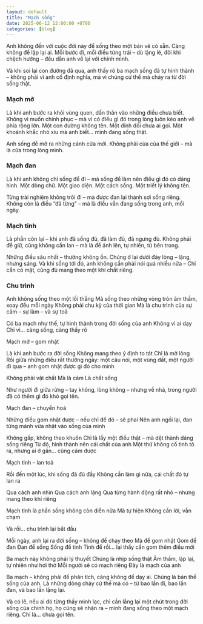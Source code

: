 ```yaml
---
layout: default
title: "Mạch sống"
date: 2025-06-12 12:00:00 +0700
categories: [blog]
---
```


Anh không đến với cuộc đời này để sống theo một bản vẽ có sẵn.
Càng không để lặp lại ai.
Mỗi bước đi, mỗi điều từng trải – dù lặng lẽ, đôi khi chệch hướng – đều dẫn anh về lại với chính mình.

Và khi soi lại con đường đã qua, anh thấy rõ ba mạch sống đã tự hình thành – không phải vì anh cố định nghĩa,
mà vì chúng cứ thế mà chảy ra từ đời sống thật.

### Mạch mở

Là khi anh bước ra khỏi vùng quen, dấn thân vào những điều chưa biết.
Không vì muốn chinh phục – mà vì có điều gì đó trong lòng luôn kéo anh về phía rộng lớn.
Một con đường không tên. Một đỉnh đồi chưa ai gọi. Một khoảnh khắc nhỏ xíu mà anh biết… mình đang sống thật.

Anh sống để mở ra những cánh cửa mới.
Không phải cửa của thế giới – mà là cửa trong lòng mình.

### Mạch đan

Là khi anh không chỉ sống để đi – mà sống để làm nên điều gì đó có dáng hình.
Một dòng chữ. Một giao diện. Một cách sống. Một triết lý không tên.

Từng trải nghiệm không trôi đi – mà được đan lại thành sợi sống riêng.
Không còn là điều “đã từng” – mà là điều vẫn đang sống trong anh, mỗi ngày.

### Mạch tinh

Là phần còn lại – khi anh đã sống đủ, đã làm đủ, đã ngưng đủ.
Không phải để giữ, cũng không cần lan – mà là để ánh lên, tự nhiên, từ bên trong.

Những điều sâu nhất – thường không ồn.
Chúng ở lại dưới đáy lòng – lặng, nhưng sáng.
Và khi sống tới đó, anh không cần phải nói quá nhiều nữa –
Chỉ cần có mặt, cũng đủ mang theo một khí chất riêng.

### Chu trình

Anh không sống theo một lối thẳng
Mà sống theo những vòng tròn âm thầm, xoay đều mỗi ngày
Không phải chu kỳ của thời gian
Mà là chu trình của sự cảm – sự làm – và sự toả

Có ba mạch như thế, tự hình thành trong đời sống của anh
Không vì ai dạy
Chỉ vì… càng sống, càng thấy rõ

Mạch mở – gom nhặt

Là khi anh bước ra đời sống
Không mang theo ý định to tát
Chỉ là mở lòng
Rồi giữa những điều rất thường ngày: một câu nói, một vùng đất, một người đi qua –
anh gom nhặt được gì đó cho mình

Không phải vật chất
Mà là cảm
Là chất sống

Như người đi giữa rừng – tay không, lòng không –
nhưng về nhà, trong người đã có thêm gì đó khó gọi tên.

Mạch đan – chuyển hoá

Những điều gom nhặt được – nếu chỉ để đó – sẽ phai
Nên anh ngồi lại, đan từng mảnh vừa nhặt vào sống của mình

Không gấp, không theo khuôn
Chỉ là lấy một điều thật – mà dệt thành dáng sống riêng
Từ đó, hình thành nên cái chất của anh
Một thứ không cố tình tỏ ra, nhưng ai ở gần… cũng cảm được

Mạch tinh – lan toả

Rồi đến một lúc, khi sống đã đủ đầy
Không cần làm gì nữa, cái chất đó tự lan ra

Qua cách anh nhìn
Qua cách anh lặng
Qua từng hành động rất nhỏ – nhưng mang theo khí riêng

Mạch tinh là phần sống không còn diễn nữa
Mà tự hiện
Không cần lời, vẫn chạm

Và rồi… chu trình lại bắt đầu

Mỗi ngày, anh lại ra đời sống – không để chạy theo
Mà để gom nhặt
Gom để đan
Đan để sống
Sống để tinh
Tinh để rồi… lại thấy cần gom thêm điều mới

Ba mạch này không phải lý thuyết
Chúng là nhịp sống thật
Âm thầm, lặp lại, tự nhiên như hơi thở
Mỗi người sẽ có mạch riêng
Đây là mạch của anh

Ba mạch – không phải để phân tích, càng không để dạy ai.
Chúng là bản thể sống của anh.
Là những dòng chảy cứ thế mà có – từ bao lần đi, bao lần đan, và bao lần lặng lại.

Và có lẽ, nếu ai đó từng thấy mình lạc,
chỉ cần lắng lại một chút trong đời sống của chính họ,
họ cũng sẽ nhận ra –
mình đang sống theo một mạch riêng.
Chỉ là… chưa gọi tên.